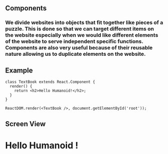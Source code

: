 ## Components

### We divide websites into objects that fit together like pieces of a puzzle. This is done so that we can target different items on the website especially when we would like different elements of the website to serve independent specific functions. Components are also very useful because of their reusable nature allowing us to duplicate elements on the website.

## Example

```
class TextBook extends React.Component {
  render() {
    return <h2>Hello Humanoid!</h2>;
  }
}

ReactDOM.render(<TextBook />, document.getElementById('root'));
```

## Screen View

# Hello Humanoid !
